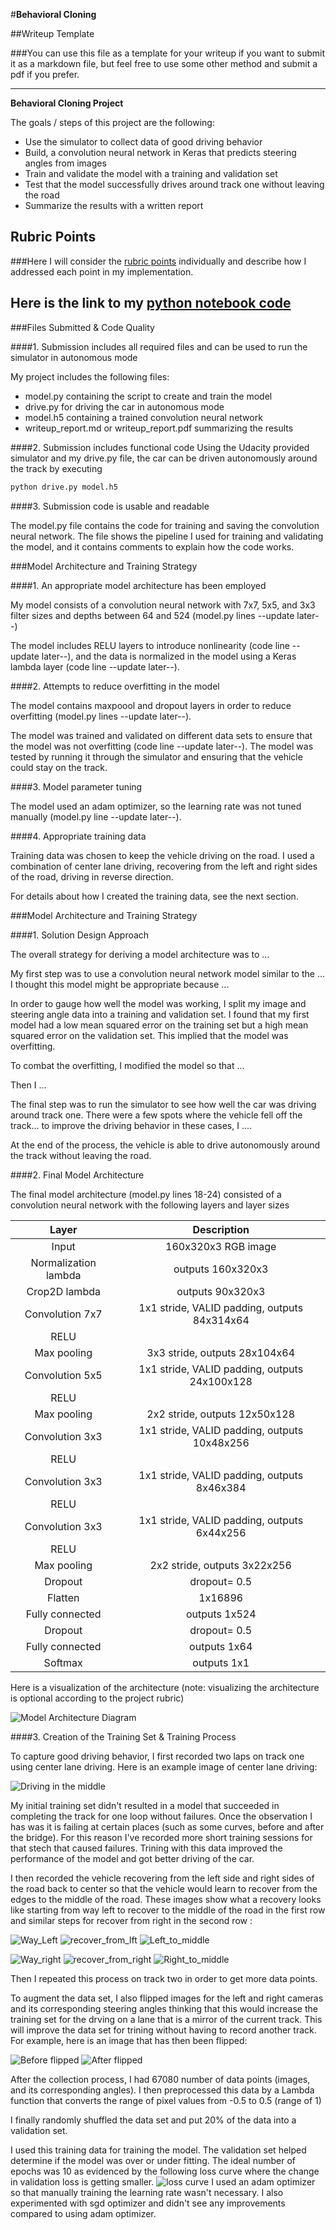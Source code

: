 #**Behavioral Cloning** 

##Writeup Template

###You can use this file as a template for your writeup if you want to submit it as a markdown file, but feel free to use some other method and submit a pdf if you prefer.

---

**Behavioral Cloning Project**

The goals / steps of this project are the following:
* Use the simulator to collect data of good driving behavior
* Build, a convolution neural network in Keras that predicts steering angles from images
* Train and validate the model with a training and validation set
* Test that the model successfully drives around track one without leaving the road
* Summarize the results with a written report


[//]: # (Image References)

[image1]: ./examples/placeholder.png "Model Visualization"
[image2]: ./examples/placeholder.png "Grayscaling"
[image3]: ./examples/placeholder_small.png "Recovery Image"
[image4]: ./examples/placeholder_small.png "Recovery Image"
[image5]: ./examples/placeholder_small.png "Recovery Image"
[image6]: ./examples/placeholder_small.png "Normal Image"
[image7]: ./examples/placeholder_small.png "Flipped Image"

## Rubric Points
###Here I will consider the [rubric points](https://review.udacity.com/#!/rubrics/432/view) individually and describe how I addressed each point in my implementation.  

Here is the link to my [python notebook code](http://localhost:8888/notebooks/CarND-Behavioral-Cloning-P3/model.ipynb)
---
###Files Submitted & Code Quality

####1. Submission includes all required files and can be used to run the simulator in autonomous mode

My project includes the following files:
* model.py containing the script to create and train the model
* drive.py for driving the car in autonomous mode
* model.h5 containing a trained convolution neural network 
* writeup_report.md or writeup_report.pdf summarizing the results

####2. Submission includes functional code
Using the Udacity provided simulator and my drive.py file, the car can be driven autonomously around the track by executing 
```sh
python drive.py model.h5
```

####3. Submission code is usable and readable

The model.py file contains the code for training and saving the convolution neural network. The file shows the pipeline I used for training and validating the model, and it contains comments to explain how the code works.

###Model Architecture and Training Strategy

####1. An appropriate model architecture has been employed

My model consists of a convolution neural network with 7x7, 5x5, and 3x3 filter sizes and depths between 64 and 524 (model.py lines --update later--) 

The model includes RELU layers to introduce nonlinearity (code line --update later--), and the data is normalized in the model using a Keras lambda layer (code line --update later--). 

####2. Attempts to reduce overfitting in the model

The model contains maxpoool and dropout layers in order to reduce overfitting (model.py lines --update later--). 

The model was trained and validated on different data sets to ensure that the model was not overfitting (code line --update later--). The model was tested by running it through the simulator and ensuring that the vehicle could stay on the track.

####3. Model parameter tuning

The model used an adam optimizer, so the learning rate was not tuned manually (model.py line --update later--).

####4. Appropriate training data

Training data was chosen to keep the vehicle driving on the road. I used a combination of center lane driving, recovering from the left and right sides of the road, driving in reverse direction. 

For details about how I created the training data, see the next section. 

###Model Architecture and Training Strategy

####1. Solution Design Approach

The overall strategy for deriving a model architecture was to ...

My first step was to use a convolution neural network model similar to the ... I thought this model might be appropriate because ...

In order to gauge how well the model was working, I split my image and steering angle data into a training and validation set. I found that my first model had a low mean squared error on the training set but a high mean squared error on the validation set. This implied that the model was overfitting. 

To combat the overfitting, I modified the model so that ...

Then I ... 

The final step was to run the simulator to see how well the car was driving around track one. There were a few spots where the vehicle fell off the track... to improve the driving behavior in these cases, I ....

At the end of the process, the vehicle is able to drive autonomously around the track without leaving the road.

####2. Final Model Architecture

The final model architecture (model.py lines 18-24) consisted of a convolution neural network with the following layers and layer sizes

| Layer         		|     Description	        					| 
|:---------------------:|:---------------------------------------------:| 
| Input         		| 160x320x3 RGB image   							| 
| Normalization lambda     	| outputs 160x320x3 	|
| Crop2D lambda     	| outputs 90x320x3 	|
| Convolution 7x7     	| 1x1 stride, VALID padding, outputs 84x314x64 	|
| RELU					|												|
| Max pooling	      	| 3x3 stride,  outputs 28x104x64 				|
| Convolution 5x5     	| 1x1 stride, VALID padding, outputs 24x100x128 	|
| RELU					|												|
| Max pooling	      	| 2x2 stride,  outputs 12x50x128 				|
| Convolution 3x3     	| 1x1 stride, VALID padding, outputs 10x48x256 	|
| RELU					|												|
| Convolution 3x3     	| 1x1 stride, VALID padding, outputs 8x46x384 	|
| RELU					|												|
| Convolution 3x3     	| 1x1 stride, VALID padding, outputs 6x44x256 	|
| RELU					|												|
| Max pooling	      	| 2x2 stride,  outputs 3x22x256 				|
| Dropout					| dropout= 0.5												|
| Flatten					| 1x16896												|
| Fully connected	|   outputs 1x524					|
| Dropout					| dropout= 0.5												|
| Fully connected	|   outputs 1x64					|
| Softmax				| outputs 1x1        												|

Here is a visualization of the architecture (note: visualizing the architecture is optional according to the project rubric)

![Model Architecture Diagram](./writeup_imgs/model.png)

####3. Creation of the Training Set & Training Process

To capture good driving behavior, I first recorded two laps on track one using center lane driving. Here is an example image of center lane driving:

![Driving in the middle](./writeup_imgs/center_normal.jpg)

My initial training set didn't resulted in a model that succeeded in completing the track for one loop without failures. Once the observation I has was it is failing at certain places (such as some curves, before and after the bridge). For this reason I've recorded more short training sessions for that stech that caused failures. Trining with this data improved the performance of the model and got better driving of the car.

I then recorded the vehicle recovering from the left side and right sides of the road back to center so that the vehicle would learn to recover from the edges to the middle of the road. These images show what a recovery looks like starting from way left to recover to the middle of the road in the first row and similar steps for recover from right in the second row :

![Way_Left](./writeup_imgs/Way_Left.jpg)
![recover_from_lft](./writeup_imgs/recover_from_lft.jpg)
![Left_to_middle](./writeup_imgs/Left_to_middle.jpg)


![Way_right](./writeup_imgs/Way_right.jpg)
![recover_from_right](./writeup_imgs/recover_from_right.jpg)
![Right_to_middle](./writeup_imgs/Right_to_middle.jpg)

Then I repeated this process on track two in order to get more data points.

To augment the data set, I also flipped images for the left and right cameras and its corresponding steering angles thinking that this would increase the training set for the drving on a lane that is a mirror of the current track. This will improve the data set for trining without having to record another track. For example, here is an image that has then been flipped:

![Before flipped](./writeup_imgs/recover_from_lft.jpg)
![After flipped](./writeup_imgs/flipped_img.jpg)


After the collection process, I had 67080 number of data points (images, and its corresponding angles). I then preprocessed this data by a Lambda function that converts the range of pixel values from -0.5 to 0.5 (range of 1)


I finally randomly shuffled the data set and put 20% of the data into a validation set. 

I used this training data for training the model. The validation set helped determine if the model was over or under fitting. The ideal number of epochs was 10 as evidenced by the following loss curve where the change in validation loss is getting smaller. 
![loss curve](./writeup_imgs/loss_with_adam_july_15th_model.jpg)
I used an adam optimizer so that manually training the learning rate wasn't necessary. I also experimented with sgd optimizer and didn't see any improvements compared to using adam optimizer.

